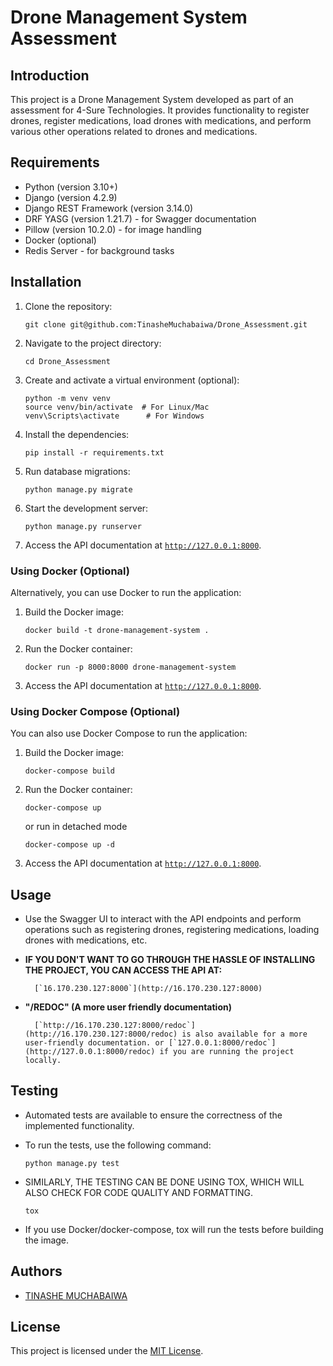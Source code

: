 # Drone Management System Assessment

## Introduction
This project is a Drone Management System developed as part of an assessment for 4-Sure Technologies. It provides functionality to register drones, register medications, load drones with medications, and perform various other operations related to drones and medications.

## Requirements
- Python (version 3.10+)
- Django (version 4.2.9)
- Django REST Framework (version 3.14.0)
- DRF YASG (version 1.21.7) - for Swagger documentation
- Pillow (version 10.2.0) - for image handling
- Docker (optional)
- Redis Server - for background tasks

## Installation
1. Clone the repository:

    ```
    git clone git@github.com:TinasheMuchabaiwa/Drone_Assessment.git
    ```

2. Navigate to the project directory:

    ```
    cd Drone_Assessment
    ```

3. Create and activate a virtual environment (optional):

    ```
    python -m venv venv
    source venv/bin/activate  # For Linux/Mac
    venv\Scripts\activate      # For Windows
    ```

4. Install the dependencies:

    ```
    pip install -r requirements.txt
    ```

5. Run database migrations:

    ```
    python manage.py migrate
    ```

6. Start the development server:

    ```
    python manage.py runserver
    ```

7. Access the API documentation at [`http://127.0.0.1:8000`](http://127.0.0.1:8000).

### Using Docker (Optional)
Alternatively, you can use Docker to run the application:

1. Build the Docker image:

    ```
    docker build -t drone-management-system .
    ```

2. Run the Docker container:

    ```
    docker run -p 8000:8000 drone-management-system
    ```

3. Access the API documentation at [`http://127.0.0.1:8000`](http://127.0.0.1:8000).

### Using Docker Compose (Optional)
You can also use Docker Compose to run the application:

1. Build the Docker image:

    ```
    docker-compose build
    ```
2. Run the Docker container:

    ```
    docker-compose up
    ```
    or run in detached mode
    ```
    docker-compose up -d
    ```

3. Access the API documentation at [`http://127.0.0.1:8000`](http://127.0.0.1:8000).

## Usage
- Use the Swagger UI to interact with the API endpoints and perform operations such as registering drones, registering medications, loading drones with medications, etc.

- **IF YOU DON'T WANT TO GO THROUGH THE HASSLE OF INSTALLING THE PROJECT, YOU CAN ACCESS THE API AT:** 

        [`16.170.230.127:8000`](http://16.170.230.127:8000)


- **"/REDOC" (A more user friendly documentation)** 

        [`http://16.170.230.127:8000/redoc`](http://16.170.230.127:8000/redoc) is also available for a more user-friendly documentation. or [`127.0.0.1:8000/redoc`](http://127.0.0.1:8000/redoc) if you are running the project locally.


## Testing
- Automated tests are available to ensure the correctness of the implemented functionality.
- To run the tests, use the following command:

    ```
    python manage.py test
    ```
- SIMILARLY, THE TESTING CAN BE DONE USING TOX, WHICH WILL ALSO CHECK FOR CODE QUALITY AND FORMATTING.
    ```
    tox
    ```
- If you use Docker/docker-compose, tox will run the tests before building the image.

## Authors
- [TINASHE MUCHABAIWA](https://github.com/TinasheMuchabaiwa)

## License
This project is licensed under the [MIT License](LICENSE).
